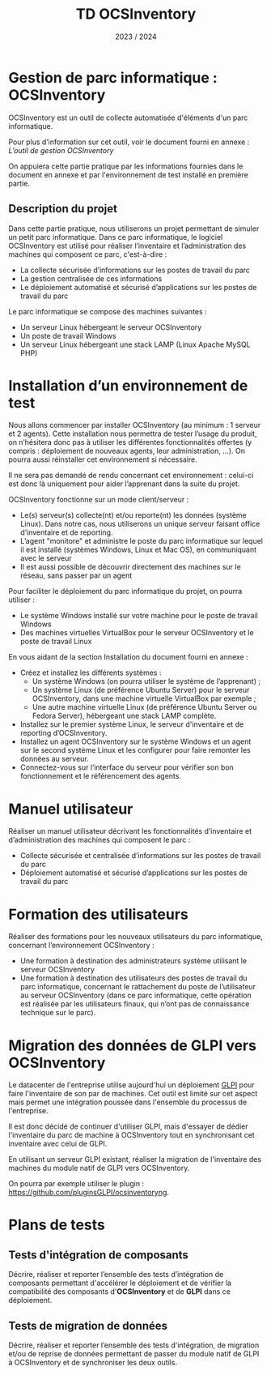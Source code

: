 ﻿---
title: TD OCSInventory
date: 2023 / 2024
---

# Gestion de parc informatique : OCSInventory

OCSInventory est un outil de collecte automatisée d'éléments d'un parc informatique.

Pour plus d’information sur cet outil, voir le document fourni en annexe : *L’outil de gestion OCSInventory*

On appuiera cette partie pratique par les informations fournies dans le document en annexe et par l'environnement de test installé en première partie.

## Description du projet

Dans cette partie pratique, nous utiliserons un projet permettant de simuler un petit parc informatique. Dans ce parc informatique, le logiciel OCSInventory est utilisé pour réaliser l’inventaire et l’administration des machines qui composent ce parc, c'est-à-dire :

- La collecte sécurisée d’informations sur les postes de travail du parc
- La gestion centralisée de ces informations
- Le déploiement automatisé et sécurisé d’applications sur les postes de travail du parc

Le parc informatique se compose des machines suivantes :

- Un serveur Linux hébergeant le serveur OCSInventory
- Un poste de travail Windows
- Un serveur Linux hébergeant une stack LAMP (Linux Apache MySQL PHP)

# Installation d’un environnement de test

Nous allons commencer par installer OCSInventory (au minimum : 1 serveur et 2 agents). Cette installation nous permettra de tester l’usage du produit, on n’hésitera donc pas à utiliser les différentes fonctionnalités offertes (y compris : déploiement de nouveaux agents, leur administration, …). On pourra aussi réinstaller cet environnement si nécessaire.

Il ne sera pas demandé de rendu concernant cet environnement : celui-ci est donc là uniquement pour aider l’apprenant dans la suite du projet.

OCSInventory fonctionne sur un mode client/serveur :

- Le(s) serveur(s) collecte(nt) et/ou reporte(nt) les données (système Linux). Dans notre cas, nous utiliserons un unique serveur faisant office d’inventaire et de reporting.
- L’agent "monitore" et administre le poste du parc informatique sur lequel il est installé (systèmes Windows, Linux et Mac OS), en communiquant avec le serveur
- Il est aussi possible de découvrir directement des machines sur le réseau, sans passer par un agent

Pour faciliter le déploiement du parc informatique du projet, on pourra utiliser :

- Le système Windows installé sur votre machine pour le poste de travail Windows
- Des machines virtuelles VirtualBox pour le serveur OCSInventory et le poste de travail Linux

En vous aidant de la section Installation du document fourni en annexe :

- Créez et installez les différents systèmes :
  + Un système Windows (on pourra utiliser le système de l’apprenant) ;
  + Un système Linux (de préférence Ubuntu Server) pour le serveur OCSInventory, dans une machine virtuelle VirtualBox par exemple ;
  + Une autre machine virtuelle Linux (de préférence Ubuntu Server ou Fedora Server), hébergeant une stack LAMP complète.
- Installez sur le premier système Linux, le serveur d'inventaire et de reporting d’OCSInventory.
- Installez un agent OCSInventory sur le système Windows et un agent sur le second système Linux et les configurer pour faire remonter les données au serveur.
- Connectez-vous sur l’interface du serveur pour vérifier son bon fonctionnement et le référencement des agents.


# Manuel utilisateur

Réaliser un manuel utilisateur décrivant les fonctionnalités d’inventaire et d’administration des machines qui composent le parc :

- Collecte sécurisée et centralisée d’informations sur les postes de travail du parc
- Déploiement automatisé et sécurisé d’applications sur les postes de travail du parc

# Formation des utilisateurs
Réaliser des formations pour les nouveaux utilisateurs du parc informatique, concernant l’environnement OCSInventory :

- Une formation à destination des administrateurs système utilisant le serveur OCSInventory
- Une formation à destination des utilisateurs des postes de travail du parc informatique, concernant le rattachement du poste de l’utilisateur au serveur OCSInventory (dans ce parc informatique, cette opération est réalisée par les utilisateurs finaux, qui n’ont pas de connaissance technique sur le parc).

# Migration des données de GLPI vers OCSInventory

Le datacenter de l'entreprise utilise aujourd'hui un déploiement [GLPI](https://glpi-project.org/) pour faire l'inventaire de son par de machines. Cet outil est limité sur cet aspect mais permet une intégration poussée dans l'ensemble du processus de l'entreprise.

Il est donc décidé de continuer d'utiliser GLPI, mais d'essayer de dédier l'inventaire du parc de machine à OCSInventory tout en synchronisant cet inventaire avec celui de GLPI.

En utilisant un serveur GLPI existant, réaliser la migration de l'inventaire des machines du module natif de GLPI vers OCSInventory.

On pourra par exemple utiliser le plugin : <https://github.com/pluginsGLPI/ocsinventoryng>.

# Plans de tests

## Tests d'intégration de composants

Décrire, réaliser et reporter l’ensemble des tests d’intégration de composants permettant d'accélérer le déploiement et de vérifier la compatibilité des composants d'**OCSInventory** et de **GLPI** dans ce déploiement.

## Tests de migration de données

Décrire, réaliser et reporter l’ensemble des tests d'intégration, de migration et/ou de reprise de données permettant de passer du module natif de GLPI à OCSInventory et de synchroniser les deux outils.

